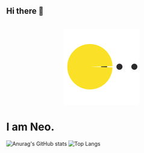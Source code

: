 ## Hi there 👋
<div align="center">
	<br>
	<img src="https://raw.githubusercontent.com/Aniket965/Aniket965/master/pacman.svg?sanitize=true" width="200" height="200">
</div>

# I am Neo.

![Anurag's GitHub stats](https://github-readme-stats.vercel.app/api?username=hawkneo&theme=tokyonight&layout=compact&show_icons=true&hide_progress=true&hide=issues&line_height=24)
![Top Langs](https://github-readme-stats.vercel.app/api/top-langs/?username=hawkneo&&theme=tokyonight&layout=compact)
<!--
**hawkneo/hawkneo** is a ✨ _special_ ✨ repository because its `README.md` (this file) appears on your GitHub profile.

Here are some ideas to get you started:

- 🔭 I’m currently working on ...
- 🌱 I’m currently learning ...
- 👯 I’m looking to collaborate on ...
- 🤔 I’m looking for help with ...
- 💬 Ask me about ...
- 📫 How to reach me: ...
- 😄 Pronouns: ...
- ⚡ Fun fact: ...
-->
